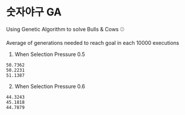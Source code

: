 # 숫자야구 GA
Using Genetic Algorithm to solve Bulls & Cows :baseball:

Average of generations needed to reach goal in each 10000 executions

1. When Selection Pressure 0.5

```
50.7362
50.2231
51.1387
```

2. When Selection Pressure 0.6

```
44.3243
45.1818
44.7879
```

